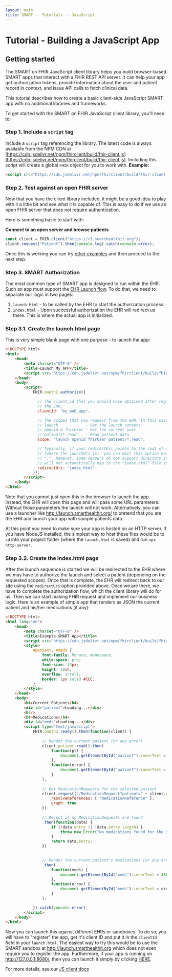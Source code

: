 ```yaml
---
layout: main
title: SMART -- Tutorials -- JavaScript
---
```


# Tutorial - Building a JavaScript App

## Getting started

The SMART on FHIR JavaScript client library helps you build browser-based SMART
apps that interact with a FHIR REST API server. It can help your app get
authorization tokens, provide information about the user and patient record in
context, and issue API calls to fetch clinical data.

This tutorial describes how to create a basic client-side JavaScript SMART app with
no additional libraries and frameworks. 

To get started with the SMART on FHIR JavaScript client library, you'll need to:

### Step 1. Include a `script` tag

Include a `script` tag referencing the library. The latest code is always
available from the NPM CDN at
[https://cdn.jsdelivr.net/npm/fhirclient/build/fhir-client.js](https://cdn.jsdelivr.net/npm/fhirclient/build/fhir-client.js).
Including this script will create a global `FHIR` object for you to work with.
**Example:**
```html
<script src="https://cdn.jsdelivr.net/npm/fhirclient/build/fhir-client.js"></script>
```

### Step 2. Test against an open FHIR server
Now that you have the client library included, it might be a good idea to play
with it a little bit and see what it is capable of. This is easy to do if we use
an open FHIR server that does not require authentication.

Here is something basic to start with:

**Connect to an open server and browse patients**
```js
const client = FHIR.client("https://r3.smarthealthit.org");
client.request("Patient").then(console.log).catch(console.error);
```

Once this is working you can try [other examples](http://docs.smarthealthit.org/client-js/request.html)
and then proceed to the next step.

### Step 3. SMART Authorization
The most common type of SMART app is designed to run within the EHR. Such an app must
support the [EHR Launch flow](http://www.hl7.org/fhir/smart-app-launch/#ehr-launch-sequence). To do that, we need to separate our logic in two pages:
1. `launch.html` - to be called by the EHR to start the authorization process.
2. `index.html` - Upon successful authorization the EHR will redirect us there. This is where the actual app is initialized.

### Step 3.1. Create the launch.html page
This is very simple blank page with one purpose - to launch the app:
```html
<!DOCTYPE html>
<html>
    <head>
        <meta charset="UTF-8" />
        <title>Launch My APP</title>
        <script src="https://cdn.jsdelivr.net/npm/fhirclient/build/fhir-client.js"></script>
    </head>
    <body>
        <script>
            FHIR.oauth2.authorize({

              // The client_id that you should have obtained after registering a client at
              // the EHR.
              clientId: "my_web_app",

              // The scopes that you request from the EHR. In this case we want to:
              // launch            - Get the launch context
              // openid & fhirUser - Get the current user
              // patient/*.read    - Read patient data
              scope: "launch openid fhirUser patient/*.read",

              // Typically, if your redirectUri points to the root of the current directory
              // (where the launchUri is), you can omit this option because the default value is
              // ".". However, some servers do not support directory indexes so "." and "./"
              // will not automatically map to the "index.html" file in that directory.
              redirectUri: "index.html"
            });
        </script>
    </body>
</html>
```
Note that you cannot just open this in the browser to launch the app. Instead, the EHR will open
this page and will pass some URL parameters. Without those parameters the launch will not work.
Alternatively, you can use a launcher like http://launch.smarthealthit.org/ to pretend that you
are the EHR and launch your app with sample patients data.

At this point you need to make sure your app is hosted on an HTTP server. If you have NodeJS installed,
the simplest way to host these files would be to `cd` into your project folder (where the `launch.html`
is saved) and run `npx http-server`.

### Step 3.2. Create the index.html page
After the launch sequence is started we will be redirected to the EHR where we may have to authorize
the launch and select a patient (depending on the requested scopes). Once that is complete, the EHR
will redirect back to our site using the `redirectUri` option provided above. Once we are there,
we have to complete the authorization flow, which the client library will do for us. Then we can start
making FHIR request and implement our business logic. Here is an example of simple app that renders as JSON
the current patient and his/her medications (if any):
```html
<!DOCTYPE html>
<html lang="en">
    <head>
        <meta charset="UTF-8" />
        <title>Example SMART App</title>
        <script src="https://cdn.jsdelivr.net/npm/fhirclient/build/fhir-client.js"></script>
        <style>
            #patient, #meds {
                font-family: Monaco, monospace;
                white-space: pre;
                font-size: 13px;
                height: 30vh;
                overflow: scroll;
                border: 1px solid #CCC;
            }
        </style>
    </head>
    <body>
        <h4>Current Patient</h4>
        <div id="patient">Loading...</div>
        <br/>
        <h4>Medications</h4>
        <div id="meds">Loading...</div>
        <script type="text/javascript">
            FHIR.oauth2.ready().then(function(client) {
                
                // Render the current patient (or any error)
                client.patient.read().then(
                    function(pt) {
                        document.getElementById("patient").innerText = JSON.stringify(pt, null, 4);
                    },
                    function(error) {
                        document.getElementById("patient").innerText = error.stack;
                    }
                );
                
                // Get MedicationRequests for the selected patient
                client.request("/MedicationRequest?patient=" + client.patient.id, {
                    resolveReferences: [ "medicationReference" ],
                    graph: true
                })
                
                // Reject if no MedicationRequests are found
                .then(function(data) {
                    if (!data.entry || !data.entry.length) {
                        throw new Error("No medications found for the selected patient");
                    }
                    return data.entry;
                })
                

                // Render the current patient's medications (or any error)
                .then(
                    function(meds) {
                        document.getElementById("meds").innerText = JSON.stringify(meds, null, 4);
                    },
                    function(error) {
                        document.getElementById("meds").innerText = error.stack;
                    }
                );

            }).catch(console.error);
        </script>
    </body>
</html>
```

Now you can launch this against different EHRs or sandboxes. To do so, you will
have to "register" the app, get it's client ID and put it in the `clientId` field
in your `launch.html`. The easiest way to try this would be to use the SMART sandbox
at http://launch.smarthealthit.org which does not even require you to register
the app. Furthermore, if your app is running on http://127.0.0.1:8080/, then you
can launch it simply by clicking [HERE](http://127.0.0.1:8080/launch.html?launch=eyJhIjoiMSJ9&iss=https%3A%2F%2Flaunch.smarthealthit.org%2Fv%2Fr4%2Ffhir).


For more details, see our [JS client docs](http://docs.smarthealthit.org/client-js/)
